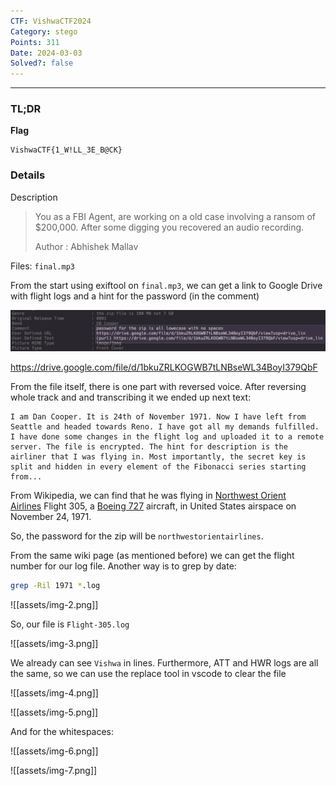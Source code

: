 ```yaml
---
CTF: VishwaCTF2024
Category: stego
Points: 311
Date: 2024-03-03
Solved?: false
---
```

----
### TL;DR

**Flag**

```
VishwaCTF{1_W!LL_3E_B@CK}
```

### Details

Description

> You as a FBI Agent, are working on a old case involving a ransom of $200,000. After some digging you recovered an audio recording. 
> 
> Author : Abhishek Mallav

Files: `final.mp3`

From the start using exiftool on `final.mp3`, we can get a link to Google Drive with flight logs and a hint for the password (in the comment)

![](assets/img-1.png)

https://drive.google.com/file/d/1bkuZRLKOGWB7tLNBseWL34BoyI379QbF

From the file itself, there is one part with reversed voice. After reversing whole track and and transcribing it we ended up next text: 

```
I am Dan Cooper. It is 24th of November 1971. Now I have left from Seattle and headed towards Reno. I have got all my demands fulfilled. I have done some changes in the flight log and uploaded it to a remote server. The file is encrypted. The hint for description is the airliner that I was flying in. Most importantly, the secret key is split and hidden in every element of the Fibonacci series starting from...
```

From Wikipedia, we can find that he was flying in [Northwest Orient Airlines](https://en.wikipedia.org/wiki/Northwest_Airlines "Northwest Airlines") Flight 305, a [Boeing 727](https://en.wikipedia.org/wiki/Boeing_727 "Boeing 727") aircraft, in United States airspace on November 24, 1971.

So, the password for the zip will be `northwestorientairlines`. 

From the same wiki page (as mentioned before) we can get the flight number for our log file. Another way is to grep by date:

```bash
grep -Ril 1971 *.log
```

![[assets/img-2.png]]

So, our file is `Flight-305.log`

![[assets/img-3.png]]

We already can see `Vishwa` in lines. Furthermore, ATT and HWR logs are all the same, so we can use the replace tool in vscode to clear the file

![[assets/img-4.png]]

![[assets/img-5.png]]

And for the whitespaces:

![[assets/img-6.png]]

![[assets/img-7.png]]

